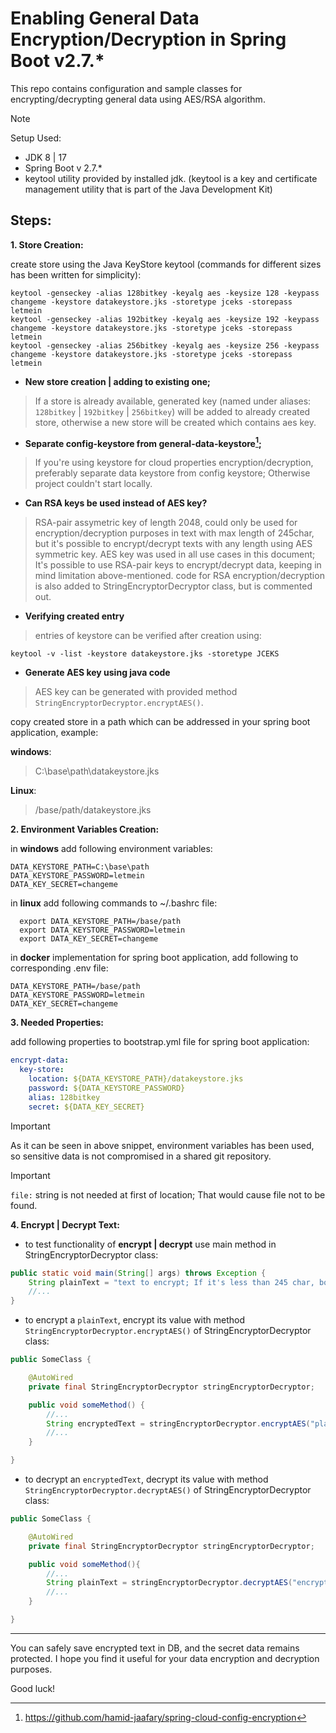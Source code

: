 # Enabling General Data Encryption/Decryption in Spring Boot v2.7.*

This repo contains configuration and sample classes for encrypting/decrypting general data using AES/RSA algorithm.

> [!NOTE]
> Setup Used:
>   * JDK 8 | 17
>   * Spring Boot v 2.7.*
>   * keytool utility provided by installed jdk. (keytool is a key and certificate management utility that is part of the Java Development Kit)

## Steps:
**1. Store Creation:**

create store using the Java KeyStore keytool (commands for different sizes has been written for simplicity):
```shell
keytool -genseckey -alias 128bitkey -keyalg aes -keysize 128 -keypass changeme -keystore datakeystore.jks -storetype jceks -storepass letmein
keytool -genseckey -alias 192bitkey -keyalg aes -keysize 192 -keypass changeme -keystore datakeystore.jks -storetype jceks -storepass letmein
keytool -genseckey -alias 256bitkey -keyalg aes -keysize 256 -keypass changeme -keystore datakeystore.jks -storetype jceks -storepass letmein
```

* **New store creation | adding to existing one;**
> If a store is already available, generated key (named under aliases: `128bitkey` | `192bitkey` | `256bitkey`) will be added to already created store, otherwise a new store will be created which contains aes key.

* **Separate config-keystore from general-data-keystore[^1];**
> If you're using keystore for cloud properties encryption/decryption, preferably separate data keystore from config keystore; Otherwise project couldn't start locally.

* **Can RSA keys be used instead of AES key?**
> RSA-pair assymetric key of length 2048, could only be used for encryption/decryption purposes in text with max length of 245char, but it's possible to encrypt/decrypt texts with any length using AES symmetric key.
AES key was used in all use cases in this document; It's possible to use RSA-pair keys to encrypt/decrypt data, keeping in mind limitation above-mentioned. code for RSA encryption/decryption is also added to StringEncryptorDecryptor class, but is commented out.

* **Verifying created entry**
> entries of keystore can be verified after creation using: 
```shell
keytool -v -list -keystore datakeystore.jks -storetype JCEKS
```

* **Generate AES key using java code**
> AES key can be generated with provided method `StringEncryptorDecryptor.encryptAES()`.

copy created store in a path which can be addressed in your spring boot application, example:

**windows**:
>C:\base\path\datakeystore.jks

**Linux**:
>/base/path/datakeystore.jks

**2. Environment Variables Creation:**

in **windows** add following environment variables:

```properties
DATA_KEYSTORE_PATH=C:\base\path
DATA_KEYSTORE_PASSWORD=letmein
DATA_KEY_SECRET=changeme
```

in **linux** add following commands to ~/.bashrc file:

```shell script
  export DATA_KEYSTORE_PATH=/base/path
  export DATA_KEYSTORE_PASSWORD=letmein
  export DATA_KEY_SECRET=changeme
```

in **docker** implementation for spring boot application, add following to corresponding .env file:
 ```properties
DATA_KEYSTORE_PATH=/base/path
DATA_KEYSTORE_PASSWORD=letmein
DATA_KEY_SECRET=changeme
 ```  

**3. Needed Properties:**

add following properties to bootstrap.yml file for spring boot application:
```yaml
encrypt-data:
  key-store:
    location: ${DATA_KEYSTORE_PATH}/datakeystore.jks
    password: ${DATA_KEYSTORE_PASSWORD}
    alias: 128bitkey
    secret: ${DATA_KEY_SECRET}
```
> [!IMPORTANT]
> As it can be seen in above snippet, environment variables has been used, so sensitive data is not compromised in a shared git repository.

> [!IMPORTANT]
> `file:` string is not needed at first of location; That would cause file not to be found.

**4. Encrypt | Decrypt Text:**

* to test functionality of **encrypt | decrypt** use main method in StringEncryptorDecryptor class:

```java
public static void main(String[] args) throws Exception {
    String plainText = "text to encrypt; If it's less than 245 char, both RSA/AES keys can be used for encryption, otherwise only choice is AES key";
    //...
}
```

* to encrypt a `plainText`, encrypt its value with method `StringEncryptorDecryptor.encryptAES()` of StringEncryptorDecryptor class:

```java
public SomeClass {

    @AutoWired
    private final StringEncryptorDecryptor stringEncryptorDecryptor;

    public void someMethod() {
        //...
        String encryptedText = stringEncryptorDecryptor.encryptAES("plainText");
        //...
    }

}
```

* to decrypt an `encryptedText`, decrypt its value with method `StringEncryptorDecryptor.decryptAES()` of StringEncryptorDecryptor class:

```java
public SomeClass {

    @AutoWired
    private final StringEncryptorDecryptor stringEncryptorDecryptor;

    public void someMethod(){
        //...
        String plainText = stringEncryptorDecryptor.decryptAES("encryptedText");
        //...
    }

}
```

<hr/>

You can safely save encrypted text in DB, and the secret data remains protected. I hope you find it useful for your data encryption and decryption purposes.

Good luck!

[^1]: https://github.com/hamid-jaafary/spring-cloud-config-encryption
